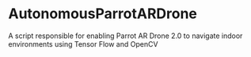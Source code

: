 # AutonomousParrotARDrone
A script responsible for enabling Parrot AR Drone 2.0 to navigate indoor environments using Tensor Flow and OpenCV
